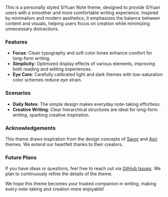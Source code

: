 This is a personally styled SiYuan Note theme, designed to provide SiYuan users with a smoother and more comfortable writing experience. Inspired by minimalism and modern aesthetics, it emphasizes the balance between content and visuals, helping users focus on creation while minimizing unnecessary distractions.

### Features

- **Focus**: Clean typography and soft color tones enhance comfort for long-form writing.
- **Simplicity**: Optimized display effects of various elements, improving both reading and editing experiences.
- **Eye Care**: Carefully calibrated light and dark themes with low-saturation color schemes reduce eye strain.

### Scenarios

- **Daily Notes**: The simple design makes everyday note-taking effortless.
- **Creative Writing**: Clear hierarchical structures are ideal for long-form writing, sparking creative inspiration.

### Acknowledgements

This theme draws inspiration from the design concepts of [Savor](https://github.com/royc01/notion-theme) and [Asri](https://github.com/mustakshif/Asri) themes. We extend our heartfelt thanks to their creators.

### Future Plans

If you have ideas or questions, feel free to reach out via [GitHub Issues](https://github.com/TCOTC/Whisper/issues). We plan to continuously refine the details of the theme.

We hope this theme becomes your trusted companion in writing, making every note-taking and creation more enjoyable!
